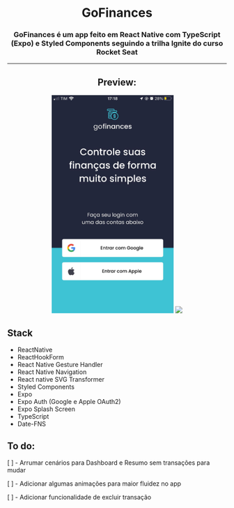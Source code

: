 <div align="center">

# **GoFinances**

### GoFinances é um app feito em **React Native com TypeScript (Expo) e Styled Components** seguindo a trilha Ignite do curso Rocket Seat

---

## Preview:

<img src="./src/assets/gofinances-login.jpeg" height="500px"  />
<img src="./src/assets/gofinances-preview.gif" height="500px"  />

</div>

## **Stack**

- ReactNative
- ReactHookForm
- React Native Gesture Handler
- React Native Navigation
- React native SVG Transformer
- Styled Components
- Expo
- Expo Auth (Google e Apple OAuth2)
- Expo Splash Screen
- TypeScript
- Date-FNS

## **To do:**

[ ] - Arrumar cenários para Dashboard e Resumo sem transações para mudar

[ ] - Adicionar algumas animações para maior fluidez no app

[ ] - Adicionar funcionalidade de excluir transação
